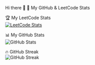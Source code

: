  Hi there 👋
🚀 My GitHub & LeetCode Stats 



 🏆 My LeetCode Stats  
[![LeetCode Stats](https://leetcard.jacoblin.cool/Meghananamz?theme=dark)](https://leetcode.com/Meghananamz/)

 

📊 My GitHub Stats  
![GitHub Stats](https://github-readme-stats.vercel.app/api?username=Meghea&show_icons=true&theme=dark&count_private=true&hide=prs,issues)


🔥 GitHub Streak  
![GitHub Streak](https://streak-stats.demolab.com/?user=Meghea&theme=dark)



